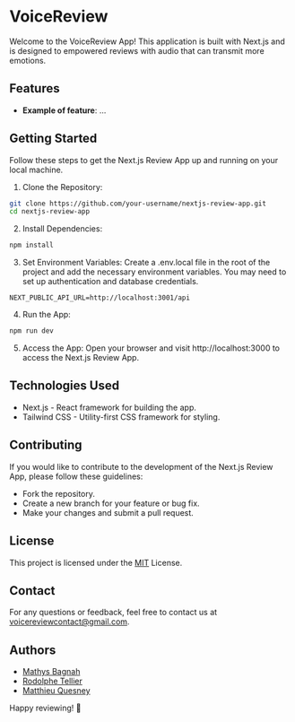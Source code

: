 # VoiceReview 

Welcome to the VoiceReview App! This application is built with Next.js and is designed to empowered reviews with audio that can transmit more emotions.

## Features

- **Example of feature**: ...

## Getting Started

Follow these steps to get the Next.js Review App up and running on your local machine.

1. Clone the Repository:

```bash
git clone https://github.com/your-username/nextjs-review-app.git
cd nextjs-review-app
```

2. Install Dependencies:

```bash
npm install
```

3. Set Environment Variables:
Create a .env.local file in the root of the project and add the necessary environment variables. You may need to set up authentication and database credentials.

```env
NEXT_PUBLIC_API_URL=http://localhost:3001/api
```

4. Run the App:

```bash
npm run dev
```

5. Access the App: Open your browser and visit http://localhost:3000 to access the Next.js Review App.

## Technologies Used

- Next.js - React framework for building the app.
- Tailwind CSS - Utility-first CSS framework for styling.

## Contributing

If you would like to contribute to the development of the Next.js Review App, please follow these guidelines:

- Fork the repository.
- Create a new branch for your feature or bug fix.
- Make your changes and submit a pull request.

## License

This project is licensed under the [MIT](License) License.

## Contact

For any questions or feedback, feel free to contact us at [voicereviewcontact@gmail.com](mailto:voicereviewcontact@gmail.com).

## Authors

- [Mathys Bagnah](https://github.com/orgs/VoiceReview/people/MathysBgh)
- [Rodolphe Tellier](https://github.com/orgs/VoiceReview/people/Rh0dde)
- [Matthieu Quesney](https://github.com/orgs/VoiceReview/people/Matthieu27) 

Happy reviewing! 🚀

